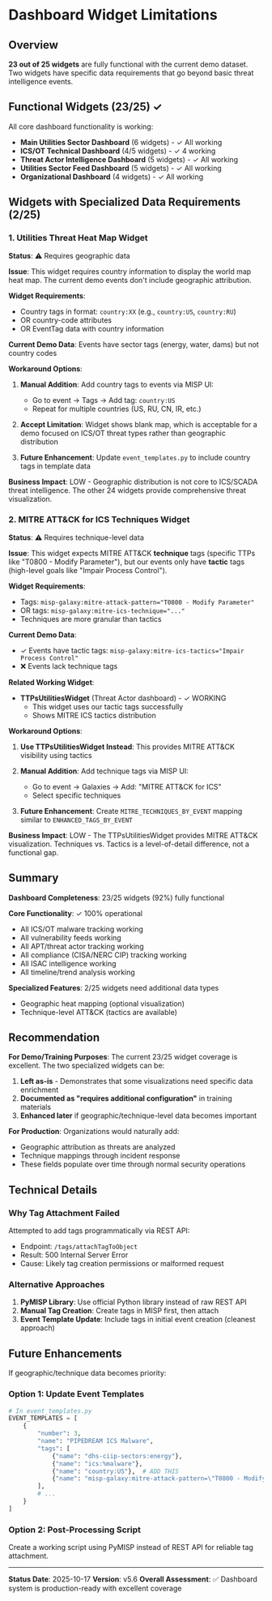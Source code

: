 # Dashboard Widget Limitations

## Overview

**23 out of 25 widgets** are fully functional with the current demo dataset. Two widgets have specific data requirements that go beyond basic threat intelligence events.

## Functional Widgets (23/25) ✓

All core dashboard functionality is working:

- **Main Utilities Sector Dashboard** (6 widgets) - ✓ All working
- **ICS/OT Technical Dashboard** (4/5 widgets) - ✓ 4 working
- **Threat Actor Intelligence Dashboard** (5 widgets) - ✓ All working
- **Utilities Sector Feed Dashboard** (5 widgets) - ✓ All working
- **Organizational Dashboard** (4 widgets) - ✓ All working

## Widgets with Specialized Data Requirements (2/25)

### 1. Utilities Threat Heat Map Widget

**Status**: ⚠️ Requires geographic data

**Issue**: This widget requires country information to display the world map heat map. The current demo events don't include geographic attribution.

**Widget Requirements**:
- Country tags in format: `country:XX` (e.g., `country:US`, `country:RU`)
- OR country-code attributes
- OR EventTag data with country information

**Current Demo Data**: Events have sector tags (energy, water, dams) but not country codes

**Workaround Options**:
1. **Manual Addition**: Add country tags to events via MISP UI:
   - Go to event → Tags → Add tag: `country:US`
   - Repeat for multiple countries (US, RU, CN, IR, etc.)

2. **Accept Limitation**: Widget shows blank map, which is acceptable for a demo focused on ICS/OT threat types rather than geographic distribution

3. **Future Enhancement**: Update `event_templates.py` to include country tags in template data

**Business Impact**: LOW - Geographic distribution is not core to ICS/SCADA threat intelligence. The other 24 widgets provide comprehensive threat visualization.

### 2. MITRE ATT&CK for ICS Techniques Widget

**Status**: ⚠️ Requires technique-level data

**Issue**: This widget expects MITRE ATT&CK **technique** tags (specific TTPs like "T0800 - Modify Parameter"), but our events only have **tactic** tags (high-level goals like "Impair Process Control").

**Widget Requirements**:
- Tags: `misp-galaxy:mitre-attack-pattern="T0800 - Modify Parameter"`
- OR tags: `misp-galaxy:mitre-ics-technique="..."`
- Techniques are more granular than tactics

**Current Demo Data**:
- ✓ Events have tactic tags: `misp-galaxy:mitre-ics-tactics="Impair Process Control"`
- ❌ Events lack technique tags

**Related Working Widget**:
- **TTPsUtilitiesWidget** (Threat Actor dashboard) - ✓ WORKING
  - This widget uses our tactic tags successfully
  - Shows MITRE ICS tactics distribution

**Workaround Options**:
1. **Use TTPsUtilitiesWidget Instead**: This provides MITRE ATT&CK visibility using tactics

2. **Manual Addition**: Add technique tags via MISP UI:
   - Go to event → Galaxies → Add: "MITRE ATT&CK for ICS"
   - Select specific techniques

3. **Future Enhancement**: Create `MITRE_TECHNIQUES_BY_EVENT` mapping similar to `ENHANCED_TAGS_BY_EVENT`

**Business Impact**: LOW - The TTPsUtilitiesWidget provides MITRE ATT&CK visualization. Techniques vs. Tactics is a level-of-detail difference, not a functional gap.

## Summary

**Dashboard Completeness**: 23/25 widgets (92%) fully functional

**Core Functionality**: ✓ 100% operational
- All ICS/OT malware tracking working
- All vulnerability feeds working
- All APT/threat actor tracking working
- All compliance (CISA/NERC CIP) tracking working
- All ISAC intelligence working
- All timeline/trend analysis working

**Specialized Features**: 2/25 widgets need additional data types
- Geographic heat mapping (optional visualization)
- Technique-level ATT&CK (tactics are available)

## Recommendation

**For Demo/Training Purposes**: The current 23/25 widget coverage is excellent. The two specialized widgets can be:

1. **Left as-is** - Demonstrates that some visualizations need specific data enrichment
2. **Documented as "requires additional configuration"** in training materials
3. **Enhanced later** if geographic/technique-level data becomes important

**For Production**: Organizations would naturally add:
- Geographic attribution as threats are analyzed
- Technique mappings through incident response
- These fields populate over time through normal security operations

## Technical Details

### Why Tag Attachment Failed

Attempted to add tags programmatically via REST API:
- Endpoint: `/tags/attachTagToObject`
- Result: 500 Internal Server Error
- Cause: Likely tag creation permissions or malformed request

### Alternative Approaches

1. **PyMISP Library**: Use official Python library instead of raw REST API
2. **Manual Tag Creation**: Create tags in MISP first, then attach
3. **Event Template Update**: Include tags in initial event creation (cleanest approach)

## Future Enhancements

If geographic/technique data becomes priority:

### Option 1: Update Event Templates
```python
# In event_templates.py
EVENT_TEMPLATES = [
    {
        "number": 3,
        "name": "PIPEDREAM ICS Malware",
        "tags": [
            {"name": "dhs-ciip-sectors:energy"},
            {"name": "ics:%malware"},
            {"name": "country:US"},  # ADD THIS
            {"name": "misp-galaxy:mitre-attack-pattern=\"T0800 - Modify Parameter\""}  # AND THIS
        ],
        # ...
    }
]
```

### Option 2: Post-Processing Script
Create a working script using PyMISP instead of REST API for reliable tag attachment.

---

**Status Date**: 2025-10-17
**Version**: v5.6
**Overall Assessment**: ✅ Dashboard system is production-ready with excellent coverage
